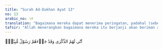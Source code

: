 ```yaml
---
title: "Surah Ad-Dukhan Ayat 13"
no: 13
arabic_no: ١٣
translation: "Bagaimana mereka dapat menerima peringatan, padahal (sebelumnya pun) seorang Rasul telah datang memberi penjelasan kepada mereka,"
tafsir: "Allah menerangkan bagaimana mereka itu berjanji akan beriman apabila azab mereka dihilangkan. Telah diutus kepada mereka seorang rasul yang memberikan peringatan dan penjelasan tentang kebenaran kenabian Muhammad saw dan Al-Qur'an itu dari Allah. Semua itu seharusnya cukup untuk menyadarkan mereka dan mengembalikan mereka kepada kebenaran, tetapi mereka tetap membangkang dan berpaling daripadanya, bahkan mereka itu menuduh bahwa ajaran yang disebarkan Muhammad saw itu diterima dari seorang Romawi, budak dari suku saqif bernama Addaz yang beragama Kristen. Ada juga di antara mereka menuduh Muhammad saw seorang gila dan ajaran yang dibawanya itu adalah berasal dari jin ketika Muhammad saw dalam keadaan tidak sadar."
---
```

اَنّٰى لَهُمُ الذِّكْرٰى وَقَدْ جَاۤءَهُمْ رَسُوْلٌ مُّبِيْنٌۙ 